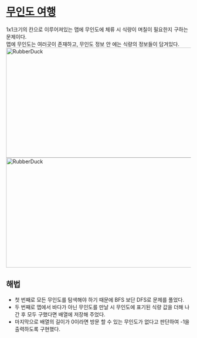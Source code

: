 # [무인도 여행](https://github.com/malvr00/Java-algorithm/blob/master/programmers/level2/stap5/src/Main.java)

1x1크기의 칸으로 이루어져있는 맵에 무인도에 체류 시 식량이 며칠이 필요한지 구하는 문제이다. <br/>
맵에 무인도는 여러곳이 존재하고, 무인도 정보 안 에는 식량의 정보들이 담겨있다.<br/>
<img src="https://github.com/malvr00/Java-algorithm/assets/77275513/852c6e99-0162-442f-a113-64761b6b6324" width="600px" height="300px" 
  title="100px" alt="RubberDuck"></img><br/>
<img src="https://github.com/malvr00/Java-algorithm/assets/77275513/3664ef77-fe20-4ec2-81a3-268e0dc48d1a" width="600px" height="300px" 
  title="100px" alt="RubberDuck"></img><br/>
  
## 해법
* 첫 번째로 모든 무인도를 탐색해야 하기 때문에 BFS 보단 DFS로 문제를 풀었다.
* 두 번째로 맵에서 바다가 아닌 무인도를 만날 시 무인도에 표기된 식량 값을 더해 나간 후 모두 구했다면 배열에 저장해 주었다.
* 마지막으로 배열의 길이가 0이라면 방문 할 수 있는 무인도가 없다고 판단하여 -1을 출력하도록 구현했다. 
